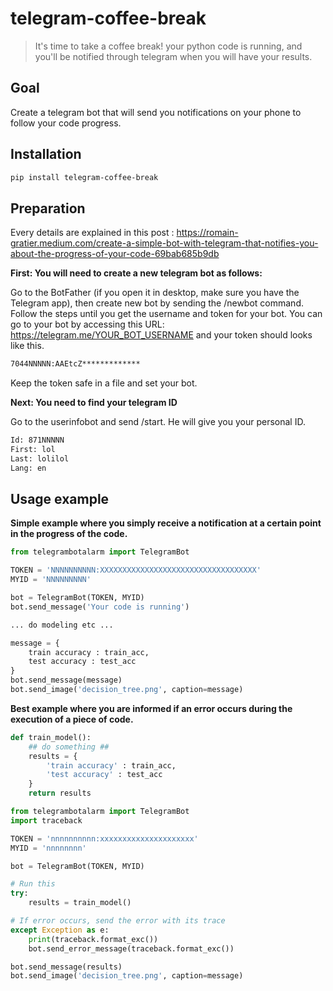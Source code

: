 # telegram-coffee-break
> It's time to take a coffee break! your python code is running, and you'll be notified through telegram when you will have your results.


## Goal

Create a telegram bot that will send you notifications on your phone to follow your code progress.

## Installation

```sh
pip install telegram-coffee-break
```

## Preparation

Every details are explained in this post : https://romain-gratier.medium.com/create-a-simple-bot-with-telegram-that-notifies-you-about-the-progress-of-your-code-69bab685b9db

**First: You will need to create a new telegram bot as follows:**

Go to the BotFather (if you open it in desktop, make sure you have the Telegram app), then create new bot by sending the /newbot command. Follow the steps until you get the username and token for your bot. You can go to your bot by accessing this URL: https://telegram.me/YOUR_BOT_USERNAME and your token should looks like this.

```sh
7044NNNNN:AAEtcZ*************
```

Keep the token safe in a file and set your bot.

**Next: You need to find your telegram ID**

Go to the userinfobot and send /start. He will give you your personal ID.

```sh
Id: 871NNNNN
First: lol
Last: lolilol
Lang: en
```

## Usage example

**Simple example where you simply receive a notification at a certain point in the progress of the code.**

```python
from telegrambotalarm import TelegramBot

TOKEN = 'NNNNNNNNNN:XXXXXXXXXXXXXXXXXXXXXXXXXXXXXXXXXXX'
MYID = 'NNNNNNNNN'

bot = TelegramBot(TOKEN, MYID)
bot.send_message('Your code is running')

... do modeling etc ...

message = {
    train accuracy : train_acc,
    test accuracy : test_acc
}
bot.send_message(message)
bot.send_image('decision_tree.png', caption=message)
```

**Best example where you are informed if an error occurs during the execution of a piece of code.**

```python
def train_model():
    ## do something ##
    results = {
        'train accuracy' : train_acc,
        'test accuracy' : test_acc
    }
    return results

from telegrambotalarm import TelegramBot
import traceback

TOKEN = 'nnnnnnnnnn:xxxxxxxxxxxxxxxxxxxxx'
MYID = 'nnnnnnnn'

bot = TelegramBot(TOKEN, MYID)

# Run this
try:
    results = train_model()

# If error occurs, send the error with its trace
except Exception as e:
    print(traceback.format_exc())
    bot.send_error_message(traceback.format_exc())

bot.send_message(results)
bot.send_image('decision_tree.png', caption=message)
```
